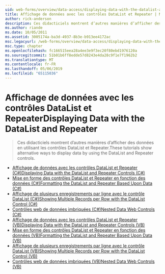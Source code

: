 ```yaml
---
uid: web-forms/overview/data-access/displaying-data-with-the-datalist-and-repeater/index
title: Affichage de données avec les contrôles DataList et Repeater | Microsoft Docs
author: rick-anderson
description: Ces didacticiels montrent d’autres manières d’afficher des données en utilisant les contrôles DataList et Repeater.
ms.author: riande
ms.date: 10/05/2011
ms.assetid: 3005174a-ba3d-4937-8b3e-b913ee4172ac
msc.legacyurl: /web-forms/overview/data-access/displaying-data-with-the-datalist-and-repeater
msc.type: chapter
ms.openlocfilehash: fc166515eea28a4ee3e9f3ec20f80ebd1976120a
ms.sourcegitcommit: 51b01b6ff8edde57d8243e4da28c9f1e7f1962b2
ms.translationtype: MT
ms.contentlocale: fr-FR
ms.lasthandoff: 05/06/2019
ms.locfileid: "65115036"
---
```

# <a name="displaying-data-with-the-datalist-and-repeater"></a><span data-ttu-id="6723a-103">Affichage de données avec les contrôles DataList et Repeater</span><span class="sxs-lookup"><span data-stu-id="6723a-103">Displaying Data with the DataList and Repeater</span></span>

> <span data-ttu-id="6723a-104">Ces didacticiels montrent d’autres manières d’afficher des données en utilisant les contrôles DataList et Repeater.</span><span class="sxs-lookup"><span data-stu-id="6723a-104">These tutorials show alternative ways to display data by using the DataList and Repeater controls.</span></span>

- [<span data-ttu-id="6723a-105">Affichage de données avec les contrôles DataList et Repeater (C#)</span><span class="sxs-lookup"><span data-stu-id="6723a-105">Displaying Data with the DataList and Repeater Controls (C#)</span></span>](displaying-data-with-the-datalist-and-repeater-controls-cs.md)
- [<span data-ttu-id="6723a-106">Mise en forme des contrôles DataList et Repeater en fonction des données (C#)</span><span class="sxs-lookup"><span data-stu-id="6723a-106">Formatting the DataList and Repeater Based Upon Data (C#)</span></span>](formatting-the-datalist-and-repeater-based-upon-data-cs.md)
- [<span data-ttu-id="6723a-107">Affichage de plusieurs enregistrements par ligne avec le contrôle DataList (C#)</span><span class="sxs-lookup"><span data-stu-id="6723a-107">Showing Multiple Records per Row with the DataList Control (C#)</span></span>](showing-multiple-records-per-row-with-the-datalist-control-cs.md)
- [<span data-ttu-id="6723a-108">Contrôles web de données imbriquées (C#)</span><span class="sxs-lookup"><span data-stu-id="6723a-108">Nested Data Web Controls (C#)</span></span>](nested-data-web-controls-cs.md)
- [<span data-ttu-id="6723a-109">Affichage de données avec les contrôles DataList et Repeater (VB)</span><span class="sxs-lookup"><span data-stu-id="6723a-109">Displaying Data with the DataList and Repeater Controls (VB)</span></span>](displaying-data-with-the-datalist-and-repeater-controls-vb.md)
- [<span data-ttu-id="6723a-110">Mise en forme des contrôles DataList et Repeater en fonction des données (VB)</span><span class="sxs-lookup"><span data-stu-id="6723a-110">Formatting the DataList and Repeater Based Upon Data (VB)</span></span>](formatting-the-datalist-and-repeater-based-upon-data-vb.md)
- [<span data-ttu-id="6723a-111">Affichage de plusieurs enregistrements par ligne avec le contrôle DataList (VB)</span><span class="sxs-lookup"><span data-stu-id="6723a-111">Showing Multiple Records per Row with the DataList Control (VB)</span></span>](showing-multiple-records-per-row-with-the-datalist-control-vb.md)
- [<span data-ttu-id="6723a-112">Contrôles web de données imbriquées (VB)</span><span class="sxs-lookup"><span data-stu-id="6723a-112">Nested Data Web Controls (VB)</span></span>](nested-data-web-controls-vb.md)
